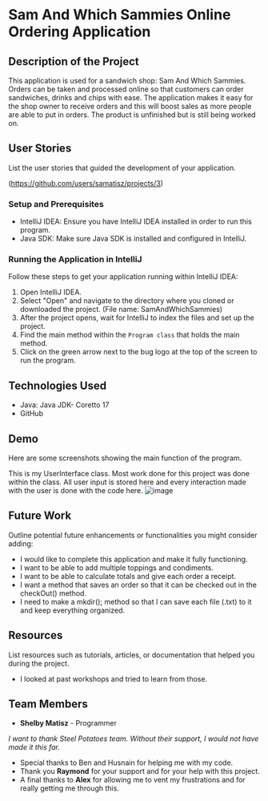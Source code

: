 # Sam And Which Sammies Online Ordering Application

## Description of the Project

This application is used for a sandwich shop: Sam And Which Sammies. Orders can be taken and processed online so that customers can order sandwiches, drinks and chips with ease. The application makes it easy for the shop owner to receive orders and this will boost sales as more people are able to put in orders.
The product is unfinished but is still being worked on.

## User Stories

List the user stories that guided the development of your application. 

(https://github.com/users/samatisz/projects/3)

### Setup and Prerequisites

- IntelliJ IDEA: Ensure you have IntelliJ IDEA installed in order to run this program.
- Java SDK: Make sure Java SDK is installed and configured in IntelliJ.

### Running the Application in IntelliJ

Follow these steps to get your application running within IntelliJ IDEA:

1. Open IntelliJ IDEA.
2. Select "Open" and navigate to the directory where you cloned or downloaded the project. (File name: SamAndWhichSammies)
3. After the project opens, wait for IntelliJ to index the files and set up the project.
4. Find the main method within the `Program class` that holds the main method.
5. Click on the green arrow next to the bug logo at the top of the screen to run the program.

## Technologies Used

- Java: Java JDK- Coretto 17
- GitHub

## Demo

Here are some screenshots showing the main function of the program.

This is my UserInterface class. Most work done for this project was done within the class. All user input is stored here and every interaction made with the user is done with the code here.
![image](https://github.com/samatisz/SamAndWhichSammies/assets/166551695/9e484243-f668-4a75-b350-3da208c8b748)




## Future Work

Outline potential future enhancements or functionalities you might consider adding:

- I would like to complete this application and make it fully functioning.
- I want to be able to add multiple toppings and condiments.
- I want to be able to calculate totals and give each order a receipt.
- I want a method that saves an order so that it can be checked out in the checkOut() method. 
- I need to make a mkdir(); method so that I can save each file (.txt) to it and keep everything organized. 

## Resources

List resources such as tutorials, articles, or documentation that helped you during the project.

- I looked at past workshops and tried to learn from those.

## Team Members

- **Shelby Matisz** - Programmer

_I want to thank Steel Potatoes team. Without their support, I would not have made it this far._ 
- Special thanks to Ben and Husnain for helping me with my code.
- Thank you **Raymond** for your support and for your help with this project.
- A final thanks to **Alex** for allowing me to vent my frustrations and for really getting me through this. 
